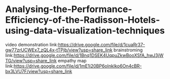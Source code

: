 # Analysing-the-Performance-Efficiency-of-the-Radisson-Hotels-using-data-visualization-techniques
video demonstration link:https://drive.google.com/file/d/1cuaRr37-gw77zrUCWEx7_zQL4x-tTPjb/view?usp=share_link
brainstroming link:https://drive.google.com/file/d/1Bnq1DSEK4UqpuZkwBooXSfA_hwJ3jWTG/view?usp=share_link
empathy map link:https://drive.google.com/file/d/1mE1j20BP6oInkIko6On4cBR-bx3LVU7F/view?usp=share_link
